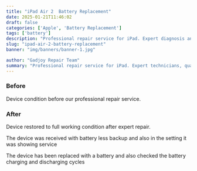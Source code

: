 ```yaml
---
title: "iPad Air 2  Battery Replacement"
date: 2025-01-21T11:46:02
draft: false
categories: ['Apple', 'Battery Replacement']
tags: ['battery']
description: "Professional repair service for iPad. Expert diagnosis and quality repairs in Bangalore."
slug: "ipad-air-2-battery-replacement"
banner: "img/banners/banner-1.jpg"

author: "Gadjoy Repair Team"
summary: "Professional repair service for iPad. Expert technicians, quality parts, warranty included."
---
```


### Before

Device condition before our professional repair service.

### After

Device restored to full working condition after expert repair.

The device was received with battery less backup and also in the setting it was showing service

The device has been replaced with a battery and also checked the battery charging and discharging cycles